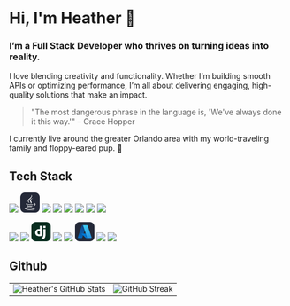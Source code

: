 # Hi, I'm Heather 👋

### I’m a Full Stack Developer who thrives on turning ideas into reality. 

I love blending creativity and functionality. Whether I’m building smooth APIs or optimizing performance, I’m all about delivering engaging, high-quality solutions that make an impact.

> "The most dangerous phrase in the language is, 'We've always done it this way.'" 
– Grace Hopper

I currently live around the greater Orlando area with my world-traveling family and floppy-eared pup. 🐶


## Tech Stack

<!--python--> 
<img src="https://user-images.githubusercontent.com/25181517/183423507-c056a6f9-1ba8-4312-a350-19bcbc5a8697.png" width=7%> <!--Javascript--> <img src="https://raw.githubusercontent.com/tandpfun/skill-icons/65dea6c4eaca7da319e552c09f4cf5a9a8dab2c8/icons/Java-Dark.svg" width=7%> <!--Java--> <img src="https://user-images.githubusercontent.com/25181517/117447155-6a868a00-af3d-11eb-9cfe-245df15c9f3f.png" width=7%> <!--HTML--> <img src="https://user-images.githubusercontent.com/25181517/192158954-f88b5814-d510-4564-b285-dff7d6400dad.png" width=7%> <!--CSS--> <img src="https://user-images.githubusercontent.com/25181517/183898674-75a4a1b1-f960-4ea9-abcb-637170a00a75.png" width=7%> <!--Typescript--> <img src="https://user-images.githubusercontent.com/25181517/183890598-19a0ac2d-e88a-4005-a8df-1ee36782fde1.png" width=7%> <!--React--> <img src="https://user-images.githubusercontent.com/25181517/183897015-94a058a6-b86e-4e42-a37f-bf92061753e5.png" width=7%> <!--NodeJS--> <img src="https://user-images.githubusercontent.com/25181517/183568594-85e280a7-0d7e-4d1a-9028-c8c2209e073c.png" width=7%> 

<!--RESTful APIs -->
 <img src="https://user-images.githubusercontent.com/25181517/192107858-fe19f043-c502-4009-8c47-476fc89718ad.png" width=7%> <!--Express--> <img src="https://user-images.githubusercontent.com/25181517/183859966-a3462d8d-1bc7-4880-b353-e2cbed900ed6.png" width=7%>  <!--Django--> <img src="https://raw.githubusercontent.com/tandpfun/skill-icons/65dea6c4eaca7da319e552c09f4cf5a9a8dab2c8/icons/Django.svg" width=7%><!-- postgreSQL--> <img src="https://user-images.githubusercontent.com/25181517/117208740-bfb78400-adf5-11eb-97bb-09072b6bedfc.png" width=7%> <!-- mongoDB --><img src="https://github-production-user-asset-6210df.s3.amazonaws.com/62091613/261395532-b40892ef-efb8-4b0e-a6b5-d1cfc2f3fc35.png" width=7%> <!-- AWS --> <img src="https://raw.githubusercontent.com/tandpfun/skill-icons/65dea6c4eaca7da319e552c09f4cf5a9a8dab2c8/icons/Azure-Dark.svg" width=7%>  <!--Azure--> <img src="https://user-images.githubusercontent.com/25181517/183896132-54262f2e-6d98-41e3-8888-e40ab5a17326.png" width=7%> <!-- Git --> <img src="https://user-images.githubusercontent.com/25181517/192108372-f71d70ac-7ae6-4c0d-8395-51d8870c2ef0.png" width=7%> 

<!-- https://github.com/marwin1991/profile-technology-icons?tab=readme-ov-file#-python --> 
<!-- <img src="https://user-images.githubusercontent.com/25181517/182884177-d48a8579-2cd0-447a-b9a6-ffc7cb02560e.png" width=7%> <!-- Vite/Vitest --> 
<!--<img src="https://user-images.githubusercontent.com/25181517/121401671-49102800-c959-11eb-9f6f-74d49a5e1774.png" width=7%> <!--NPM --> 

## Github

<table border="0">
  <tr>
    <td>
      <img src="https://github-readme-stats.vercel.app/api?username=HM-Pfeiffer&rank_icon=github&hide=issues&theme=tokyonight" alt="Heather's GitHub Stats" />
    </td>
    <td>
      <img src="https://streak-stats.demolab.com?user=HM-Pfeiffer&theme=dark&hide_border=true&hide_longest_streak=true" alt="GitHub Streak" />
    </td>
  </tr>
</table>



<!---
HM-Pfeiffer/HM-Pfeiffer is a ✨ special ✨ repository because its `README.md` (this file) appears on your GitHub profile.
You can click the Preview link to take a look at your changes.

![Heather's GitHub Stats](https://github-readme-stats.vercel.app/api?username=HM-Pfeiffer&rank_icon=github&hide=issues&theme=tokyonight)

- 👋 Hi, I’m @HM-Pfeiffer
- 👀 I’m interested in ...
- 🌱 I’m currently learning ...
- 💞️ I’m looking to collaborate on ...
- 📫 How to reach me ...
- 😄 Pronouns: she/her
- ⚡ Fun fact: ...

Writing
-----------------------------------------------------------------------------------------------------------
[Introducing ReacType v21: Lowering the barrier to entry and raising the bar in React development](https://medium.com/codex/introducing-reactype-v21-lowering-the-barrier-to-entry-and-raising-the-bar-in-react-development-945173a9f3b8)

Connect with Me
-----------------------------------------------------------------------------------------------------------

<img src="https://camo.githubusercontent.com/2ade4ab86a61ae1e7487150777258e074d792df66b2c5a8681661181f0c30c8d/68747470733a2f2f6769746875622d726561646d652d73746174732e76657263656c2e6170702f6170693f757365726e616d653d616e7572616768617a72612672616e6b5f69636f6e3d676974687562" alt="Anurag's GitHub stats" data-canonical-src="https://github-readme-stats.vercel.app/api?username=anuraghazra&amp;rank_icon=github" style="max-width: 100%;">
--->
